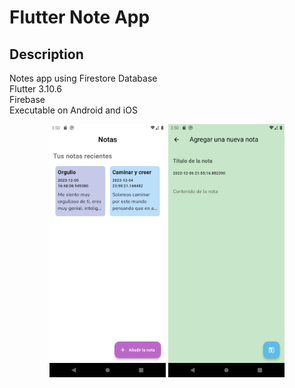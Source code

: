 # Flutter Note App

## Description
Notes app using Firestore Database <br/>
Flutter 3.10.6 <br/>
Firebase <br/>
Executable on Android and iOS

<div align="center">
  <p>
    <img src="assets/screenshot_1.png?raw=true" width = 37% />
    <img src="assets/screenshot_2.png?raw=true" width = 37% />
  </p>
</div>
